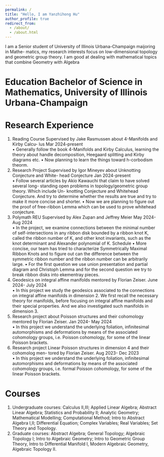```yaml
---
permalink: /
title: "Hello, I am Yanzhihong Hu"
author_profile: true
redirect_from: 
  - /about/
  - /about.html
---
```


I am a Senior student of University of Illinois Urbana-Champaign maijoring in Mathe-
matics, my research interests focus on low-dimensional topology and geometric group
theory. I am good at dealing with mathematical topics that combine Geometry with Algebra

Education
Bachelor of Science in Mathematics, University of Illinois Urbana-Champaign
======

Research Experience
======
1. Reading Course Supervised by Jake Rasmussen about 4-Manifolds and Kirby Calcu-
lus 
Mar 2024-present \
• Generally follow the book 4-Manifolds and Kirby Calculus, learning the theory
about handle decomposition, Heegaard splitting and Kirby diagrams etc.
• Now planning to learn the things toward h-corbodism theorm.
1. Research Project Supervised by Igor Mineyev about Unknotting Conjecture and White-
head Conjecture
Jan 2024-present \
• Follow several articles by Akio Kawauchi that claim to have solved several long-
standing open problems in topology/geometric group theory. Which include Un-
knotting Conjecture and Whitehead Conjecture. And try to determine whether the
results are true and try to make it more concise and shorter.
• Now we are planning to figure out the proof of free-ribbon Lemma which can be
used to prove whitehead conjecture.
1. Polymath REU Supervised by Alex Zupan and Jeffrey Meier
May 2024- Aug 2024 \
• In the project, we examine connections between the minimal number of self-intersections
in any ribbon disk bounded by a ribbon knot K, called the ribbon number of K, and
other knot invariants, such as the knot determinant and Alexander polynomial of K.
Schedule
• More concise, our team has tried to characterize Symmetrically Maximal Ribbon
Knots and to figure out can the difference between the symmetric ribbon number
and the ribbon number can be arbitrarily large.
• For the first question we use union presentation and partial diagram and Christoph
Lemma and for the second question we try to break ribbon disks into ekementray
pieces.
1. Geodesics on integral affine manifolds mentored by Florian Zeiser.
June 2024- July 2024 \
• In this project we study the geodesics associated to the connections on integral
affine manifolds in dimension 2. We first recall the necessary theory for manifolds,
before focusing on integral affine manifolds and their special properties. And we
also investigated such manifolds in dimension 3.
1. Research project about Poisson structures and their cohomology mentored by Florian
Zeiser.
Jan 2024- May 2024 \
• In this project we understand the underlying foliation, infinitesimal automorphisms
and deformations by means of the associated cohomology groups, i.e. Poisson
cohomology, for some of the linear Poisson brackets.
1. Research project Linear Poisson structures in dimension 4 and their cohomolog men-
tored by Florian Zeiser.
Aug 2023- Dec 2023 \
• In this project we understand the underlying foliation, infinitesimal automorphisms
and deformations by means of the associated cohomology groups, i.e. formal
Poisson cohomology, for some of the linear Poisson brackets.

Courses
======
1. Undergraduate courses: Calculus II,III; Applied Linear Algebra; Abstract Linear Algebra; Statistics and Probability II; Analytic Geometry; Mathematical Modelling; Computational Method; Intro to Abstract Algebra I,II; Differential Equation; Complex Variables; Real Variables; Set Theory and Topology.
1. Graduate courses: Abstract Algebra; General Topology; Algebraic Topology I; Intro to Algebraic Geometry; Intro to Geometric Group Theory, Intro to Differential Manifold I, Modern Algebraic Geometry, Algebraic Topology II.
